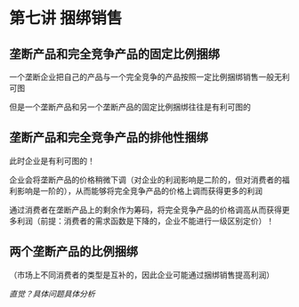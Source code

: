 # 第七讲 捆绑销售

## 垄断产品和完全竞争产品的固定比例捆绑

一个垄断企业把自己的产品与一个完全竞争的产品按照一定比例捆绑销售一般无利可图

但是一个垄断产品和另一个垄断产品的固定比例捆绑往往是有利可图的

## 垄断产品和完全竞争产品的排他性捆绑

此时企业是有利可图的！

企业会将垄断产品的价格稍微下调（对企业的利润影响是二阶的，但对消费者的福利影响是一阶的），从而能够将完全竞争产品的价格上调而获得更多的利润

通过消费者在垄断产品上的剩余作为筹码，将完全竞争产品的价格调高从而获得更多利润（前提：消费者的需求函数是下降的，企业不能进行一级区别定价）！

## 两个垄断产品的比例捆绑

（市场上不同消费者的类型是互补的，因此企业可能通过捆绑销售提高利润）

*直觉？具体问题具体分析*